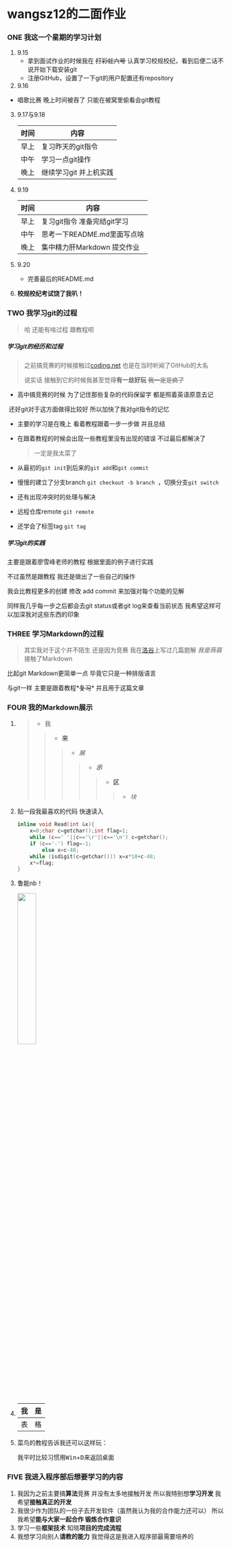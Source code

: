 # wangsz12的二面作业

### ONE 我这一个星期的学习计划

1. 9.15
    - 拿到面试作业的时候我在 ~~打彩虹六号~~ 认真学习校规校纪，看到后便二话不说开始下载安装git
    - 注册GitHub，设置了一下git的用户配置还有repository
2. 9.16
    
- 唱歌比赛 晚上时间被吞了 只能在被窝里偷看会git教程
    
3. 9.17与9.18

   | 时间 | 内容                   |
   | ---- | ---------------------- |
   | 早上 | 复习昨天的git指令      |
   | 中午 | 学习一点git操作        |
   | 晚上 | 继续学习git 并上机实践 |

4. 9.19

   | 时间 | 内容                        |
   | ---- | --------------------------- |
   | 早上 | 复习git指令 准备完结git学习 |
   | 中午 | 思考一下README.md里面写点啥 |
   | 晚上 | 集中精力肝Markdown 提交作业 |

5. 9.20
   
   - 完善最后的README.md

6. **校规校纪考试饶了我叭！**

### TWO 我学习git的过程

> 哈 还能有啥过程 跟教程呗

##### 学习git的经历和过程

>  之前搞竞赛的时候接触过[coding.net](https://coding.net/) 也是在当时听闻了GitHub的大名
>
>  说实话 接触到它的时候我甚至觉得**有一丝好玩** ~~我一定是疯了~~

- 高中搞竞赛的时候 为了记住那些复杂的代码保留字 都是照着英语原意去记

​       还好git对于这方面做得比较好 所以加快了我对git指令的记忆

- 主要的学习是在晚上 看着教程跟着一步一步做 并且总结

- 在跟着教程的时候会出现一些教程里没有出现的错误 不过最后都解决了

  > 一定是我太菜了

- 从最初的`git init`到后来的`git add`和`git commit`
- 慢慢的建立了分支branch  `git checkout -b branch `，切换分支`git switch`
- 还有出现冲突时的处理与解决
- 远程仓库remote  `git remote`
- 还学会了标签tag  `git tag`

##### 学习git的实践

主要是跟着廖雪峰老师的教程 根据里面的例子进行实践

不过虽然是跟教程 我还是做出了一些自己的操作

我会比教程更多的创建 修改 add commit 来加强对每个功能的见解

同样我几乎每一步之后都会去git status或者git log来查看当前状态 我希望这样可以加深我对这些东西的印象

### THREE 学习Markdown的过程

> 其实我对于这个并不陌生 还是因为竞赛 我在[洛谷](https://www.luogu.org/)上写过几篇题解 *我是蒟蒻* 接触了Markdown

比起git Markdown更简单一点 毕竟它只是一种排版语言

与git一样 主要是跟着教程*~~复习~~*  并且用于这篇文章

### FOUR 我的Markdown展示

1. > - 我
   >
   > > - **来**
   > >
   > > > - *展*
   > > >
   > > > > - ***示***
   > > > >
   > > > > > - **区**
   > > > > >
   > > > > > > - *块*

2. 贴一段我最喜欢的代码 快速读入

   ````cpp
   inline void Read(int &x){
       x=0;char c=getchar();int flag=1;
       while (c==' '||c=='\r'||c=='\n') c=getchar();
       if (c=='-') flag=-1;
           else x=c-48;
       while (isdigit(c=getchar())) x=x*10+c-48;
       x*=flag;
   }
   ````

3. 鲁能nb！

   <img src="http://www.qiuball.com/UploadFiles/2015/2/201502071112150322.jpg" width="30%">

4. | 我   | 是   |
   | ---- | ---- |
   | 表   | 格   |

5. 菜鸟的教程告诉我还可以这样玩：

   我平时比较习惯用<kbd>Win</kbd>+<kbd>D</kbd>来返回桌面

### FIVE 我进入程序部后想要学习的内容

1. 我因为之前主要搞**算法**竞赛 并没有太多地接触开发 所以我特别想**学习开发** 我希望**接触真正的开发**
2. 我很少作为团队的一份子去开发软件（虽然我认为我的合作能力还可以） 所以我希望**能与大家一起合作 锻炼合作意识**
3. 学习一些**框架技术** 知晓**项目的完成流程**
4. 我想学习向别人**请教的能力** 我觉得这是我进入程序部最需要培养的